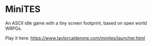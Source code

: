 # MiniTES
An ASCII idle game with a tiny screen footprint, based on open world WRPGs.

Play it here: https://www.taylorcalderone.com/minites/launcher.html
